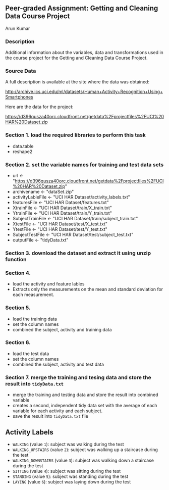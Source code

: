 ## Peer-graded Assignment: Getting and Cleaning Data Course Project

Arun Kumar

### Description
Additional information about the variables, data and transformations used in the course project for the Getting and Cleaning Data Course Project.

### Source Data
A full description is available at the site where the data was obtained:

http://archive.ics.uci.edu/ml/datasets/Human+Activity+Recognition+Using+Smartphones

Here are the data for the project:

https://d396qusza40orc.cloudfront.net/getdata%2Fprojectfiles%2FUCI%20HAR%20Dataset.zip


### Section 1. load the required libraries to perform this task

- data.table
- reshape2



### Section 2. set the variable names for training and test data sets

- url <- "https://d396qusza40orc.cloudfront.net/getdata%2Fprojectfiles%2FUCI%20HAR%20Dataset.zip"
- archivename <- "dataSet.zip"
- activityLableFile <- "UCI HAR Dataset/activity_labels.txt"
- featuresFile <- "UCI HAR Dataset/features.txt"
- XtrainFile <- "UCI HAR Dataset/train/X_train.txt"
- YtrainFile <- "UCI HAR Dataset/train/Y_train.txt"
- SubjectTrainFile <- "UCI HAR Dataset/train/subject_train.txt"
- XtestFile <- "UCI HAR Dataset/test/X_test.txt"
- YtestFile <- "UCI HAR Dataset/test/Y_test.txt"
- SubjectTestFile <- "UCI HAR Dataset/test/subject_test.txt"
- outputFile <- "tidyData.txt"


### Section 3. download the dataset and extract it using unzip function


### Section 4. 
- load the activity and feature lables
- Extracts only the measurements on the mean and standard deviation for each measurement.

### Section 5. 
- load the training data
- set the column names
- combined the subject, activity and training data

### Section 6. 
- load the test data
- set the column names
- combined the subject, activity and test data

### Section 7. merge the training and tesing data and store the result into `tidyData.txt`
- merge the training and testing data and store the result into combined variable
- creates a second, independent tidy data set with the average of each variable for each activity and each subject.
- save the result into `tidyData.txt` file


## Activity Labels

* `WALKING` (value `1`): subject was walking during the test
* `WALKING_UPSTAIRS` (value `2`): subject was walking up a staircase during the test
* `WALKING_DOWNSTAIRS` (value `3`): subject was walking down a staircase during the test
* `SITTING` (value `4`): subject was sitting during the test
* `STANDING` (value `5`): subject was standing during the test
* `LAYING` (value `6`): subject was laying down during the test
